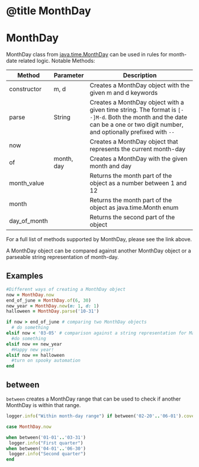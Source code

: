 # @title MonthDay

# MonthDay

MonthDay class from [java.time.MonthDay](https://docs.oracle.com/en/java/javase/11/docs/api/java.base/java/time/MonthDay.html) can be used in rules for month-date related logic. Notable Methods:

| Method       | Parameter  | Description                                                                                                                                                                  |
| ------------ | ---------- | ---------------------------------------------------------------------------------------------------------------------------------------------------------------------------- |
| constructor  | m, d       | Creates a MonthDay object with the given m and d keywords                                                                                                                    |
| parse        | String     | Creates a MonthDay object with a given time string. The format is `[--]M-d`. Both the month and the date can be a one or two digit number, and optionally prefixed with `--` |
| now          |            | Creates a MonthDay object that represents the current month-day                                                                                                              |
| of           | month, day | Creates a MonthDay with the given month and day                                                                                                                              |
| month_value  |            | Returns the month part of the object as a number between 1 and 12                                                                                                            |
| month        |            | Returns the month part of the object as java.time.Month enum                                                                                                                 |
| day_of_month |            | Returns the second part of the object                                                                                                                                        |

For a full list of methods supported by MonthDay, please see the link above.

A MonthDay object can be compared against another MonthDay object or a parseable string representation of month-day.

## Examples

```ruby
#Different ways of creating a MonthDay object
now = MonthDay.now
end_of_june = MonthDay.of(6, 30)
new_year = MonthDay.new(m: 1, d: 1)
halloween = MonthDay.parse('10-31')

if now > end_of_june # comparing two MonthDay objects
  # do something
elsif now < '03-05' # comparison against a string representation for March 5th
  #do something
elsif now == new_year
  #Happy new year!
elsif now == halloween
  #turn on spooky automation
end
```

## between

`between` creates a MonthDay range that can be used to check if another MonthDay is within that range.

```ruby
logger.info("Within month-day range") if between('02-20'..'06-01').cover? MonthDay.now

case MonthDay.now

when between('01-01'..'03-31')
 logger.info("First quarter")
when between('04-01'..'06-30')
 logger.info("Second quarter")
end
```
